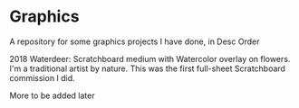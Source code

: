 # Graphics
A repository for some graphics projects I have done, in Desc Order

2018 Waterdeer: Scratchboard medium with Watercolor overlay on flowers. I'm a traditional artist by nature.
This was the first full-sheet Scratchboard commission I did.

More to be added later
